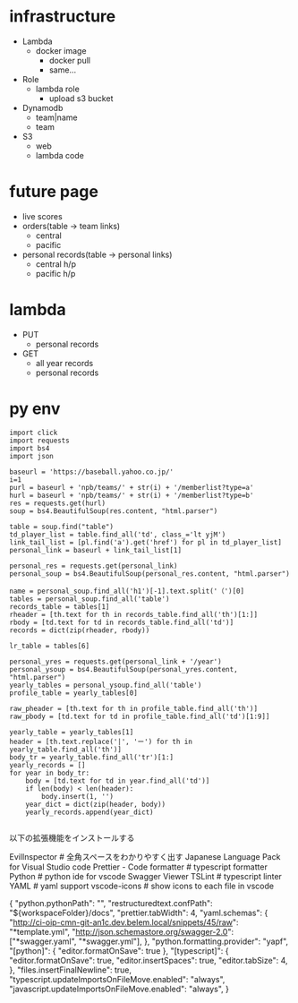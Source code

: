 # infrastructure

- Lambda
    - docker image
        - docker pull
        - same...
- Role
    - lambda role
        - upload s3 bucket
- Dynamodb
    - team|name
    - team
- S3
    - web
    - lambda code

# future page
- live scores
- orders(table -> team links)
    - central
    - pacific
- personal records(table -> personal links)
    - central h/p
    - pacific h/p

# lambda
- PUT
  - personal records
- GET
  - all year records
  - personal records

# py env
```
import click
import requests
import bs4
import json

baseurl = 'https://baseball.yahoo.co.jp/'
i=1
purl = baseurl + 'npb/teams/' + str(i) + '/memberlist?type=a'
hurl = baseurl + 'npb/teams/' + str(i) + '/memberlist?type=b'
res = requests.get(hurl)
soup = bs4.BeautifulSoup(res.content, "html.parser")

table = soup.find("table")
td_player_list = table.find_all('td', class_='lt yjM')
link_tail_list = [pl.find('a').get('href') for pl in td_player_list]
personal_link = baseurl + link_tail_list[1]

personal_res = requests.get(personal_link)
personal_soup = bs4.BeautifulSoup(personal_res.content, "html.parser")

name = personal_soup.find_all('h1')[-1].text.split('（')[0]
tables = personal_soup.find_all('table')
records_table = tables[1]
rheader = [th.text for th in records_table.find_all('th')[1:]]
rbody = [td.text for td in records_table.find_all('td')]
records = dict(zip(rheader, rbody))

lr_table = tables[6]

personal_yres = requests.get(personal_link + '/year')
personal_ysoup = bs4.BeautifulSoup(personal_yres.content, "html.parser")
yearly_tables = personal_ysoup.find_all('table')
profile_table = yearly_tables[0]

raw_pheader = [th.text for th in profile_table.find_all('th')]
raw_pbody = [td.text for td in profile_table.find_all('td')[1:9]]

yearly_table = yearly_tables[1]
header = [th.text.replace('|', 'ー') for th in yearly_table.find_all('th')]
body_tr = yearly_table.find_all('tr')[1:]
yearly_records = []
for year in body_tr:
    body = [td.text for td in year.find_all('td')]
    if len(body) < len(header):
        body.insert(1, '')
    year_dict = dict(zip(header, body))
    yearly_records.append(year_dict)


```

以下の拡張機能をインストールする

EvilInspector # 全角スペースをわかりやすく出す
Japanese Language Pack for Visual Studio code
Prettier - Code formatter # typescript formatter
Python # python ide for vscode
Swagger Viewer
TSLint # typescript linter
YAML # yaml support
vscode-icons # show icons to each file in vscode

{
    "python.pythonPath": "<python path installed by conda>",
    "restructuredtext.confPath": "${workspaceFolder}/docs",
    "prettier.tabWidth": 4,
    "yaml.schemas": {
        "http://ci-oip-cmn-git-an1c.dev.belem.local/snippets/45/raw": "*template.yml",
        "http://json.schemastore.org/swagger-2.0": ["*swagger.yaml", "*swagger.yml"],
    },
    "python.formatting.provider": "yapf",
    "[python]": {
        "editor.formatOnSave": true
    },
    "[typescript]": {
        "editor.formatOnSave": true,
        "editor.insertSpaces": true,
        "editor.tabSize": 4,
    },
    "files.insertFinalNewline": true,
    "typescript.updateImportsOnFileMove.enabled": "always",
    "javascript.updateImportsOnFileMove.enabled": "always",
}
